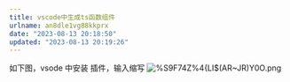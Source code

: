 ```yaml
---
title: vscode中生成ts函数组件
urlname: an8dle1vg88kkprx
date: "2023-08-13 20:18:50"
updated: "2023-08-13 20:19:26"
---
```


如下图，vsode 中安装 插件，输入缩写
![%S9F74Z%4{LI$(AR~JR)Y0O.png](https://gyg-bawei-zg4-2103b.oss-cn-beijing.aliyuncs.com/eb82d3ab1f882311c83507a4411863cd.png)
